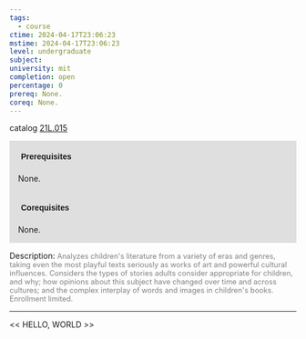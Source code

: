 ```yaml
---
tags:
  - course
ctime: 2024-04-17T23:06:23
mstime: 2024-04-17T23:06:23
level: undergraduate
subject: 
university: mit
completion: open
percentage: 0
prereq: None.
coreq: None.
---
```


catalog [21L.015](http://student.mit.edu/catalog/m21La.html#21L.015)

<span style="display: block; padding: 15px; background-color: rgb(100, 100, 100, 0.2);"><font id="m_prereq2414_0" style="display: block; font-family: Arial, sans-serif; font-weight: bold; padding: 5px">Prerequisites</font><br><span id="prereq2414_0">None.</span></span>
<span style="display: block; padding: 15px; background-color: rgb(100, 100, 100, 0.2);"><font id="m_coreq2414_0" style="display: block; font-family: Arial, sans-serif; font-weight: bold; padding: 5px">Corequisites</font><br><span id="coreq2414_0">None.</span></span>

<font style="">Description:</font>
<font style="color: grey; font-size: 0.8rem;">Analyzes children's literature from a variety of eras and genres, taking even the most playful texts seriously as works of art and powerful cultural influences. Considers the types of stories adults consider appropriate for children, and why; how opinions about this subject have changed over time and across cultures; and the complex interplay of words and images in children's books. Enrollment limited.</font>



---

<< HELLO, WORLD >>
